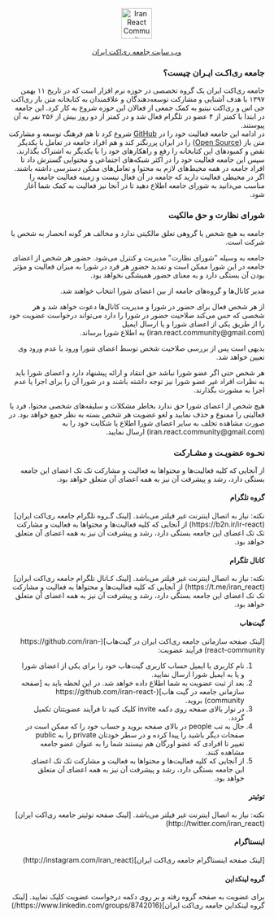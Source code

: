<p align="center"> 
<a href='http://iran-react-community.github.io'>
<img src="https://github.com/iran-react-community/iran-react-community.github.io/raw/master/img/iran-react-community-logo.png" style="display:block;" height="60" alt='Iran React Community' aria-label='Iran React Community Web Site'/>
<br/>
وب سایت جامعه ری‌اکت ایران
</a>
</p>



<h3 lang="fa" dir="rtl" align="right">جامعه ری‌اکـت ایـران چیست؟</h3>
<p lang="fa" dir="rtl" align="right">
جامعه ری‌اکت ایران یک گروه تخصصی در حوزه نرم افزار است که در تاریخ ۱۱ بهمن ۱۳۹۷ با هدف آشنایی و مشارکت توسعه‌دهندگان 
و علاقمندان به کتابخانه متن باز ری‌اکت جی اس و ری‌اکت نیتیو به کمک جمعی از فعالان این حوزه شروع به کار کرد.  
این جامعه در ابتدا با کمتر از ۴ عضو در تلگرام فعال شد و در کمتر از دو روز بیش از ۲۵۶ نفر به آن پیوستند.  
<br/>
در ادامه این جامعه فعالیت خود را در
<a href="https://github.com/iran-react-community">GitHub</a>
شروع کرد تا هم فرهنگ توسعه و مشارکت متن باز
(<a href="https://fa.wikipedia.org/wiki/%D9%85%D8%AA%D9%86%E2%80%8C%D8%A8%D8%A7%D8%B2">Open Source</a>)
را در ایران پررنگتر کند و هم افراد جامعه در تعامل با یکدیگر نقص و کمبود‌های این کتابخانه را رفع و راهکارهای خود را با یکدیگر به اشتراک بگذارند. 
<br/>
سپس این جامعه فعالیت خود را در اکثر شبکه‌های اجتماعی و محتوایی گسترش داد تا افراد جامعه در همه محیط‌های لازم به محتوا و تعامل‌های ممکن دسترسی داشته باشند.
<br/>
اگر در محیطی فعالیت دارید که جامعه در آن فعال نیست و زمینه فعالیت جامعه را مناسب می‌دانید به شورای جامعه اطلاع دهید تا در آنجا نیز فعالیت به کمک شما آغاز شود.
</p>



<h3 lang="fa" dir="rtl" align="right">شورای نظارت و حق مالکیت</h3>
<p lang="fa" dir="rtl" align="right">
جامعه به هیچ شخص یا گروهی تعلق مالکیتی ندارد و مخالف هر گونه انحصار به شخص یا شرکت است.
</p>
<p lang="fa" dir="rtl" align="right">
جامعه به وسیله "شورای نظارت" مدیریت و کنترل می‌شود. حضور هر شخص از اعضای جامعه در این شورا ممکن است و تمدید حضور هر فرد در شورا به میزان فعالیت و مؤثر بودن آن بستگی دارد و به معنای حضور همیشگی نخواهد بود.  
</p>
<p lang="fa" dir="rtl" align="right">
مدیر کانال‌ها و گروه‌های جامعه از بین اعضای شورا انتخاب خواهند شد.  
</p>
<p lang="fa" dir="rtl" align="right">
از هر شخص فعال برای حضور در شورا و مدیریت کانال‌ها دعوت خواهد شد و هر شخصی که حس می‌کند صلاحیت حضور در شورا را دارد می‌تواند درخواست عضویت خود را از طریق یکی از اعضای شورا و یا ارسال ایمیل (iran.react.community@gmail.com) به اطلاع شورا برساند.
</p>
<p lang="fa" dir="rtl" align="right">
بدیهی است پس از بررسی صلاحیت شخص توسط اعضای شورا ورود یا عدم ورود وی تعیین خواهد شد.
</p>
<p lang="fa" dir="rtl" align="right">
هر شخص حتی اگر عضو شورا نباشد حق انتقاد و ارائه پیشنهاد دارد و اعضای شورا باید به نظرات افراد غیر عضو شورا نیز توجه داشته باشند و در شورا آن را برای اجرا یا عدم اجرا به مشورت بگذارند.
</p>
<p lang="fa" dir="rtl" align="right">
هیچ شخص از اعضای شورا حق ندارد بخاطر مشکلات و سلیقه‌های شخصی محتوا، فرد یا فعالیتی را ممنوع و حذف نمایید و لغو عضویت هر شخص بسته به نظر جمع خواهد بود. در صورت مشاهده تخلف به سایر اعضای شورا اطلاع یا شکایت خود را به (iran.react.community@gmail.com) ارسال نمایید.
</p>



<h3 lang="fa" dir="rtl" align="right">نحـوه عضویـت و مشـارکت</h3>
<p lang="fa" dir="rtl" align="right">
از آنجایی که کلیه فعالیت‌ها و محتوا‌ها به فعالیت و مشارکت تک تک اعضای این جامعه بستگی دارد، رشد و پیشرفت آن نیز به همه اعضای آن متعلق خواهد بود.
</p>


<h4 lang="fa" dir="rtl" align="right">گروه تلگرام</h4>
<p lang="fa" dir="rtl" align="right">
نکته: نیاز به اتصال اینترنت غیر فیلتر می‌باشد.  
[لینک گـروه تلگرام جامعه ری‌اکت ایران](https://b2n.ir/ir-react)
از آنجایی که کلیه فعالیت‌ها و محتوا‌ها به فعالیت و مشارکت تک تک اعضای این جامعه بستگی دارد، رشد و پیشرفت آن نیز به همه اعضای آن متعلق خواهد بود.
</p>

<h4 lang="fa" dir="rtl" align="right">کانال تلگرام</h4>
<p lang="fa" dir="rtl" align="right">
نکته: نیاز به اتصال اینترنت غیر فیلتر می‌باشد.  
[لینک کـانال تلگرام جامعه ری‌اکت ایران](https://t.me/iran_react)
از آنجایی که کلیه فعالیت‌ها و محتوا‌ها به فعالیت و مشارکت تک تک اعضای این جامعه بستگی دارد، رشد و پیشرفت آن نیز به همه اعضای آن متعلق خواهد بود.
</p>

<h4 lang="fa" dir="rtl" align="right">گیت‌هاب</h4>
<p lang="fa" dir="rtl" align="right">
[لینک صفحه سازمانی جامعه ری‌اکت ایران در گیت‌هاب](https://github.com/iran-react-community)  
فرآیند عضویت:
<ol lang="fa" dir="rtl" align="right">
<li>نام کاربری یا ایمیل حساب کاربری گیت‌هاب خود را برای یکی از اعضای شورا و یا به ایمیل شورا ارسال نمایید.</li>
<li>بعد از ثبت عضویت به شما اطلاع داده خواهد شد. در این لحظه باید به [صفحه سازمانی جامعه در گیت هاب](https://github.com/iran-react-community) بروید.</li>
<li>در نوار بالای صفحه روی دکمه invite کلیک کنید تا فرآیند عضویتتان تکمیل گردد.</li>
<li>حال به تب people در بالای صفحه بروید و حساب خود را که ممکن است در صفحات دیگر باشید را پیدا کرده و در سطر خودتان private را به public تغییر تا افرادی که عضو اورگان هم نیستند شما را به عنوان عضو جامعه مشاهده کنند.</li>
<li>از آنجایی که کلیه فعالیت‌ها و محتوا‌ها به فعالیت و مشارکت تک تک اعضای این جامعه بستگی دارد، رشد و پیشرفت آن نیز به همه اعضای آن متعلق خواهد بود.</li>
</ol>
</p>

<h4 lang="fa" dir="rtl" align="right">توئیتر</h4>
<p lang="fa" dir="rtl" align="right">
نکته: نیاز به اتصال اینترنت غیر فیلتر می‌باشد.  
[لینک صفحه توئیتر جامعه ری‌اکت ایران](http://twitter.com/iran_react)
</p>

<h4 lang="fa" dir="rtl" align="right">اینستاگرام</h4>
<p lang="fa" dir="rtl" align="right">
[لینک صفحه اینستاگرام جامعه ری‌اکت ایران](http://instagram.com/iran_react)
</p>

<h4 lang="fa" dir="rtl" align="right">گروه لینکداین</h4>
<p lang="fa" dir="rtl" align="right">
برای عضویت به صفحه گروه رفته و بر روی دکمه درخواست عضویت کلیک نمایید.  
[لینک گروه لینکداین جامعه ری‌اکت ایران](https://www.linkedin.com/groups/8742016/)
</p>
